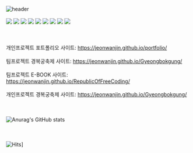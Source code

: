 ![header](https://capsule-render.vercel.app/api?type=Cylinder&text=Hello.&color=gradient)
<BR>
<BR>
<img src="https://img.shields.io/badge/HTML5-E34F26?style=for-the-badge&logo=HTML5&logoColor=white">
<img src="https://img.shields.io/badge/CSS3-1572B6?style=for-the-badge&logo=CSS3&logoColor=white">
<img src="https://img.shields.io/badge/javascript-F7DF1E?style=for-the-badge&logo=javascript&logoColor=white">
<img src="https://img.shields.io/badge/node.js-339933?style=for-the-badge&logo=node.js&logoColor=white">
<img src="https://img.shields.io/badge/react-61DAFB?style=for-the-badge&logo=react&logoColor=white">
<img src="https://img.shields.io/badge/three.js-000000?style=for-the-badge&logo=three.js&logoColor=white">
<img src="https://img.shields.io/badge/figma-F24E1E?style=for-the-badge&logo=figma&logoColor=white">
<img src="https://img.shields.io/badge/photoshop-31A8FF?style=for-the-badge&logo=adobephotoshop&logoColor=white">
<img src="https://img.shields.io/badge/illustrator-FF9A00?style=for-the-badge&logo=adobeillustrator&logoColor=white">
<BR>
<BR>
<BR>
<BR>
개인프로젝트 포트폴리오 사이트: <a>https://jeonwanjin.github.io/portfolio/</a>
<BR>
<BR>
팀프로젝트 경복궁축제 사이트: <a>https://jeonwanjin.github.io/Gyeongbokgung/</a>
<BR>
<BR>
팀프로젝트 E-BOOK 사이트: <a>https://jeonwanjin.github.io/RepublicOfFreeCoding/</a>
<BR>
<BR>
개인프로젝트 경복궁축제 사이트: <a>https://jeonwanjin.github.io/Gyeongbokgung/</a>
<BR>
<BR>
<BR>
<BR>
![Anurag's GitHub stats](https://github-readme-stats.vercel.app/api?username=jeonwanjin&show_icons=true&theme=transparent)
<BR>
<BR>
<BR>
<BR>
![Hits](https://hits.seeyoufarm.com/api/count/incr/badge.svg?url=https%3A%2F%2Fgithub.com%2Fjeonwanjin&count_bg=%2379C83D&title_bg=%23555555&icon=&icon_color=%23E7E7E7&title=hits&edge_flat=false)]
